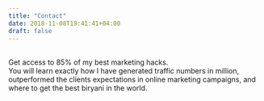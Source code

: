 ```yaml
---
title: "Contact"
date: 2018-11-08T19:41:41+04:00
draft: false
---
```


<br>
Get access to 85% of my best marketing hacks.<br>
You will learn exactly how I have generated traffic numbers in million, outperformed the clients expectations in online marketing campaigns, and where to get the best biryani in the world.
